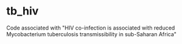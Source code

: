# tb_hiv
Code associated with "HIV co-infection is associated with reduced Mycobacterium tuberculosis transmissibility in sub-Saharan Africa"
